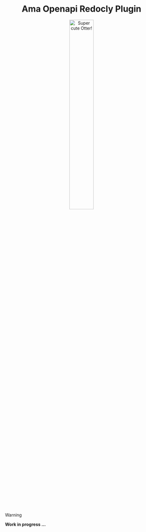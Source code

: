 <h1 align="center">Ama Openapi Redocly Plugin</h1>
<p align="center">
  <img src="https://raw.githubusercontent.com/AmadeusITGroup/otter/main/assets/logo/otter.png" alt="Super cute Otter!" width="40%"/>
</p>

<br />
<br />

> [!WARNING]
> **Work in progress ...**
